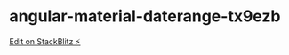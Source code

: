 # angular-material-daterange-tx9ezb

[Edit on StackBlitz ⚡️](https://stackblitz.com/edit/angular-material-daterange-tx9ezb)
